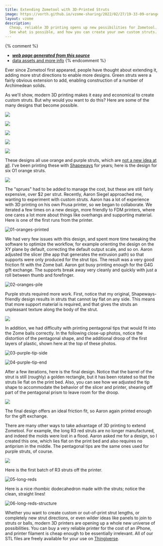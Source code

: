 ```yaml
---
title: Extending Zometool with 3D-Printed Struts
image: https://vorth.github.io/vzome-sharing/2022/02/27/19-33-09-orange-purple-snub-dodec/orange-purple-snub-dodec.png
layout: vzome
description:
  Cheap, reliable 3D printing opens up new possibilities for Zometool.
  See what is possible, and how you can create your own custom struts.
---
```


{% comment %}
 - [***web page generated from this source***](https://vorth.github.io/vzome-sharing/g4g/14/gift.html)
 - [data assets and more info](https://github.com/vorth/vzome-sharing/tree/main/2022/02/27/19-33-09-orange-purple-snub-dodec/)
{% endcomment %}

Ever since Zometool first appeared, people have thought about
extending it, adding more strut directions to enable more designs.
Green struts were a fairly obvious extension to add, enabling construction of
a number of Archimedean solids.

As we'll show, modern 3D printing makes it easy and economical to create custom struts.
But why would you want to do this?
Here are some of the many designs that become possible.

<vzome-viewer style="width: 100%; height: 65vh;"
       src="https://vorth.github.io/vzome-sharing/2022/02/27/19-33-09-orange-purple-snub-dodec/orange-purple-snub-dodec.vZome" >
  <img src="https://vorth.github.io/vzome-sharing/2022/02/27/19-33-09-orange-purple-snub-dodec/orange-purple-snub-dodec.png" />
</vzome-viewer>

<vzome-viewer style="width: 100%; height: 65vh;"
       src="https://vorth.github.io/vzome-sharing/2022/04/02/14-57-26-rgbp-odd-squash-grid/rgbp-odd-squash-grid.vZome" >
  <img src="https://vorth.github.io/vzome-sharing/2022/04/02/14-57-26-rgbp-odd-squash-grid/rgbp-odd-squash-grid.png" />
</vzome-viewer>

<vzome-viewer style="width: 100%; height: 65vh;"
       src="https://vorth.github.io/vzome-sharing/2022/04/02/14-59-35-purple-giant-tetra/purple-giant-tetra.vZome" >
  <img src="https://vorth.github.io/vzome-sharing/2022/04/02/14-59-35-purple-giant-tetra/purple-giant-tetra.png" />
</vzome-viewer>

<vzome-viewer style="width: 100%; height: 65vh;"
       src="https://vorth.github.io/vzome-sharing/2022/04/02/15-18-52-red-stretch-grid/red-stretch-grid.vZome" >
  <img src="https://vorth.github.io/vzome-sharing/2022/04/02/15-18-52-red-stretch-grid/red-stretch-grid.png" />
</vzome-viewer>

<vzome-viewer style="width: 100%; height: 65vh;"
       src="https://vorth.github.io/vzome-sharing/2022/04/02/15-33-48-brian-hall-orange-purple-tangle/brian-hall-orange-purple-tangle.vZome" >
  <img src="https://vorth.github.io/vzome-sharing/2022/04/02/15-33-48-brian-hall-orange-purple-tangle/brian-hall-orange-purple-tangle.png" />
</vzome-viewer>

These designs all use orange and purple struts, which are
[not a new idea at all](https://vorth.github.io/vzome-sharing/2022/02/15/orange-red-demo-18-41-14.html).
I've been printing these with [Shapeways](http://shpws.me/MhuL)
for years; here is the design for six O1 orange struts.

<vzome-viewer style="width: 100%; height: 65vh;"
       src="https://vorth.github.io/vzome-sharing/2016/06/04/23-21-58-orange-6-short-sprued/orange-6-short-sprued.vZome" >
  <img src="https://vorth.github.io/vzome-sharing/2016/06/04/23-21-58-orange-6-short-sprued/orange-6-short-sprued.png" />
</vzome-viewer>

The "sprues" had to be added to manage the cost,
but these are still fairly expensive, over $2 per strut.
Recently, Aaron Siegel approached me, wanting to experiment with custom struts.
Aaron has a lot of experience with 3D printing on his own Prusa printer,
so we began to collaborate.
We iterated a few times on a new design,
more friendly to FDM printers, where one cares a lot more about
things like overhangs and supporting material.
Here is one of the first runs from the printer.

![01-oranges-printed](https://user-images.githubusercontent.com/1584024/161401148-b2015ee9-bc67-41af-9283-8971f6abe0c8.jpg)

We had very few issues with this design,
and spent more time tweaking the software to optimize the workflow,
for example orienting the design on the XY plane by default,
correcting the default output scale, and so on.
Aaron adjusted the slicer (the app that generates the extrusion path)
so that supports were only produced for the strut tips.
The result was a very good friction fit with the Zome ball.
Aaron got busy printing enough for the G4G gift exchange.
The supports break away very cleanly and quickly
with just a roll between thumb and forefinger.

![02-oranges-pile](https://user-images.githubusercontent.com/1584024/161401158-85a70ba8-3c81-4cf3-a114-9acecf7c1e44.jpg)

Purple struts required more work.
First, notice that my original, Shapeways-friendly design
results in struts that cannot lay flat on any side.
This means that more support material is required,
and that gives the struts an unpleasant texture along the body of the strut.

<vzome-viewer style="width: 100%; height: 65vh;"
       src="https://vorth.github.io/vzome-sharing/2016/06/06/19-29-37-purple-6-medium-sprued/purple-6-medium-sprued.vZome" >
  <img src="https://vorth.github.io/vzome-sharing/2016/06/06/19-29-37-purple-6-medium-sprued/purple-6-medium-sprued.png" />
</vzome-viewer>

In addition, we had difficulty with printing pentagonal tips that would
fit into the Zome balls correctly.
In the following close-up photos, notice the distortion of the
pentagonal shape, and the additional droop of the first layers
of plastic, shown here at the top of these photos.

![03-purple-tip-side](https://user-images.githubusercontent.com/1584024/161401168-9d2c461b-4267-4ef8-9e78-d631475b729d.jpg)

![04-purple-tip-end](https://user-images.githubusercontent.com/1584024/161401169-f28846c1-cbd4-47a9-95a7-dc38f3ab3303.jpg)

After a few iterations, here is the final design.
Notice that the barrel of the strut is still (roughly)
a golden rectangle, but it has been rotated so that the
struts lie flat on the print bed.
Also, you can see how we adjusted the tip shape to
accommodate the behavior of the slicer and printer,
shearing off part of the pentagonal prism to leave room
for the droop.

<vzome-viewer style="width: 100%; height: 65vh;"
       src="https://vorth.github.io/vzome-sharing/2022/04/02/12-50-51-short-purple-more-tip-batch/short-purple-more-tip-batch.vZome" >
  <img src="https://vorth.github.io/vzome-sharing/2022/04/02/12-50-51-short-purple-more-tip-batch/short-purple-more-tip-batch.png" />
</vzome-viewer>

The final design offers an ideal friction fit,
so Aaron again printed enough for the gift exchange.

There are many other ways to take advantage of 3D printing
to extend Zometool.
For example, the long R3 red struts are no longer manufactured,
and indeed the molds were lost in a flood.
Aaron asked me for a design,
so I created this one,
which lies flat on the print bed
and also requires no antiprism in the middle.
The pentagonal tips are the same ones used for purple struts, of course.

<vzome-viewer style="width: 100%; height: 65vh;"
       src="https://vorth.github.io/vzome-sharing/2022/04/02/13-14-43-three-long-reds-new-tips/three-long-reds-new-tips.vZome" >
  <img src="https://vorth.github.io/vzome-sharing/2022/04/02/13-14-43-three-long-reds-new-tips/three-long-reds-new-tips.png" />
</vzome-viewer>

Here is the first batch of R3 struts off the printer.

![05-long-reds](https://user-images.githubusercontent.com/1584024/161401179-0cb91cc0-b2af-472c-a8c3-ec2cbb07ef45.jpg)

Here is a nice rhombic dodecahedron made with the struts;
notice the clean, straight lines!

![06-long-reds-structure](https://user-images.githubusercontent.com/1584024/161401181-135c8288-d232-4d13-867b-c6891676458e.jpg)

Whether you want to create custom or out-of-print strut lengths,
or completely new strut directions,
or even wilder ideas like panels to join to struts or balls,
modern 3D printers are opening up a whole new universe of possibilities.
You can buy a very reliable printer for the cost of an iPhone,
and printer filament is cheap enough to be essentially irrelevant.
All of our STL files are freely available for your use on
[Thingiverse](https://www.thingiverse.com/vzome/designs).

